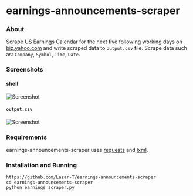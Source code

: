 earnings-announcements-scraper
=========

### About

Scrape US Earnings Calendar for the next five following working days on [biz.yahoo.com](http://biz.yahoo.com/research/earncal/today.html) and write scraped data to `output.csv` file. Scrape data such as: `Company`, `Symbol`, `Time`, `Date`.

### Screenshots

#### shell
![Screenshot](http://i.imgur.com/R7Zz06K.png)

#### `output.csv`

![Screenshot](http://i.imgur.com/4kpnxqq.png)

### Requirements

earnings-announcements-scraper uses [requests](http://docs.python-requests.org/en/latest/) and [lxml](http://lxml.de/).


### Installation and Running
```
https://github.com/Lazar-T/earnings-announcements-scraper
cd earnings-announcements-scraper
python earnings_scraper.py
```
